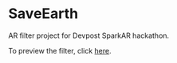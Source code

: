 # SaveEarth
AR filter project for Devpost SparkAR hackathon.

To preview the filter, click [here](https://www.instagram.com/ar/872923989858530/?ch=YTc3MGQwMDA4MTIwNGEwNWI0YmJhM2NhMzA5MWI0MzE%3D).
